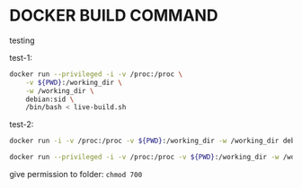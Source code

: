 # DOCKER BUILD COMMAND

testing

test-1:

```bash
docker run --privileged -i -v /proc:/proc \
    -v ${PWD}:/working_dir \
    -w /working_dir \
    debian:sid \
    /bin/bash < live-build.sh

```

test-2:

```bash
docker run -i -v /proc:/proc -v ${PWD}:/working_dir -w /working_dir debian:sid /bin/bash < live-build.sh
```

```bash
docker run --privileged -i -v /proc:/proc -v ${PWD}:/working_dir -w /working_dir debian:sid /bin/bash < live-build.sh

```
give permission to folder: `chmod 700`

